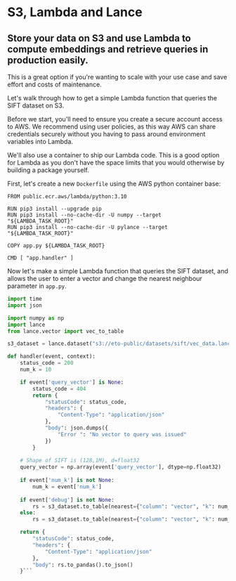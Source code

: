 # S3, Lambda and Lance

## Store your data on S3 and use Lambda to compute embeddings and retrieve queries in production easily.

This is a great option if you're wanting to scale with your use case and save effort and costs of maintenance.

Let's walk through how to get a simple Lambda function that queries the SIFT dataset on S3.

Before we start, you'll need to ensure you create a secure account access to AWS. We recommend using user policies, as this way AWS can share credentials securely without you having to pass around environment variables into Lambda.

We'll also use a container to ship our Lambda code. This is a good option for Lambda as you don't have the space limits that you would otherwise by building a package yourself.

First, let's create a new `Dockerfile` using the AWS python container base:

```docker
FROM public.ecr.aws/lambda/python:3.10

RUN pip3 install --upgrade pip
RUN pip3 install --no-cache-dir -U numpy --target "${LAMBDA_TASK_ROOT}"
RUN pip3 install --no-cache-dir -U pylance --target "${LAMBDA_TASK_ROOT}"

COPY app.py ${LAMBDA_TASK_ROOT}

CMD [ "app.handler" ]
```

Now let's make a simple Lambda function that queries the SIFT dataset, and allows the user to enter a vector and change the nearest neighbour parameter in `app.py`.

```python    
import time
import json

import numpy as np
import lance
from lance.vector import vec_to_table

s3_dataset = lance.dataset("s3://eto-public/datasets/sift/vec_data.lance")

def handler(event, context):
    status_code = 200
    num_k = 10

    if event['query_vector'] is None:
        status_code = 404
        return {
            "statusCode": status_code,
            "headers": {
                "Content-Type": "application/json"
            },
            "body": json.dumps({
                "Error ": "No vector to query was issued"
            })
        }
    
    # Shape of SIFT is (128,1M), d=float32
    query_vector = np.array(event['query_vector'], dtype=np.float32)
    
    if event['num_k'] is not None:
        num_k = event['num_k']
    
    if event['debug'] is not None:
        rs = s3_dataset.to_table(nearest={"column": "vector", "k": num_k, "q": query_vector})
    else:
        rs = s3_dataset.to_table(nearest={"column": "vector", "k": num_k, "q": query_vector})

    return {
        "statusCode": status_code,
        "headers": {
            "Content-Type": "application/json"
        },
        "body": rs.to_pandas().to_json()
    }```